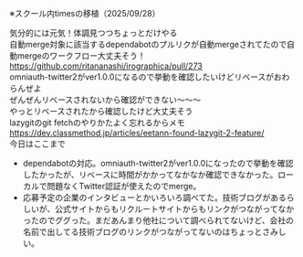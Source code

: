※スクール内timesの移植（2025/09/28）

気分的には元気！体調見つつちょっとだけやる  
自動merge対象に該当するdependabotのプルリクが自動mergeされてたので自動mergeのワークフロー大丈夫そう！  
https://github.com/ritananashi/irographica/pull/273  
omniauth-twitter2がver1.0.0になるので挙動を確認したいけどリベースがおわらんぜよ  
ぜんぜんリベースされないから確認ができない～～～  
やっとリベースされたから確認したけど大丈夫そう  
lazygitのgit fetchのやりかたよく忘れるからメモ  
https://dev.classmethod.jp/articles/eetann-found-lazygit-2-feature/  
今日はここまで  
- dependabotの対応。omniauth-twitter2がver1.0.0になったので挙動を確認したかったが、リベースに時間がかかってなかなか確認できなかった。ローカルで問題なくTwitter認証が使えたのでmerge。
- 応募予定の企業のインタビューとかいろいろ調べてた。技術ブログがあるらしいが、公式サイトからもリクルートサイトからもリンクがつながってなかったのでググった。まだあんまり他社について調べられてないけど、会社の名前で出してる技術ブログのリンクがつながってないのはちょっとさみしい。
  
